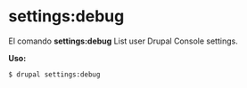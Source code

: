 # settings:debug
El comando **settings:debug** List user Drupal Console settings.

**Uso:**
```
$ drupal settings:debug 
```
